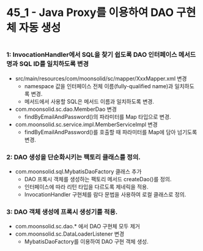 # 45_1 - Java Proxy를 이용하여 DAO 구현체 자동 생성

#   

### 1: InvocationHandler에서 SQL을 찾기 쉽도록 DAO 인터페이스 메서드명과 SQL ID를 일치하도록 변경

- src/main/resources/com/moonsolid/sc/mapper/XxxMapper.xml 변경
  - namespace 값을 인터페이스 전체 이름(fully-qualified name)과 일치하도록 변경.
  - 메서드에서 사용할 SQL은 메서드 이름과 일치하도록 변경.
- com.moonsolid.sc.dao.MemberDao 변경
  - findByEmailAndPassword()의 파라미터를 Map 타입으로 변경.
- com.moonsolid.sc.service.impl.MemberServiceImpl 변경
  - findByEmailAndPassword()를 호출할 때 파라미터를 Map에 담아 넘기도록 변경. 

### 2: DAO 생성을 단순화시키는 팩토리 클래스를 정의.

- com.moonsolid.sql.MybatisDaoFactory 클래스 추가
  - DAO 프록시 객체를 생성하는 팩토리 메서드 createDao()를 정의.
  - 인터페이스에 따라 리턴 타입을 다르도록 제네릭을 적용.
  - InvocationHandler 구현체를 람다 문법을 사용하여 로컬 클래스로 정의. 

### 3: DAO 객체 생성에 프록시 생성기를 적용.

- com.moonsolid.sc.dao.* 에서 DAO 구현체 모두 제거
- com.moonsolid.sc.DataLoaderListener 변경
  - MybatisDaoFactory를 이용하여 DAO 구현 객체 생성.


